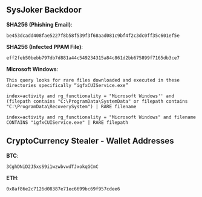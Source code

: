## SysJoker Backdoor

__SHA256 (Phishing Email)__:
```text
be453dcadd408fae5227f8b58f539f3f68aad081c9bf4f2c3dc0ff35c601ef5e
```

__SHA256 (Infected PPAM File)__:
```text
eff2feb50bebb797db7d881a44c549234315a84c861d2bb675899f7165db3ce7
```

__Microsoft Windows__:
```text
This query looks for rare files downloaded and executed in these directories specifically “igfxCUIService.exe”

index=activity and rg_functionality = "Microsoft Windows'' and (filepath contains "C:\ProgramData\SystemData" or filepath contains "C:\ProgramData\RecoverySystem") | RARE filename

index=activity and rg_functionality = "Microsoft Windows" and filename CONTAINS "igfxCUIService.exe" | RARE filepath

```

## CryptoCurrency Stealer - Wallet Addresses


__BTC__:
```text
3CghDNiD2J5xsS9i1wzwbvwdTJxokqGCmC
```

__ETH__:
```text
0x8af86e2c7126d08387e71ec6699bc69f957cdee6
```
